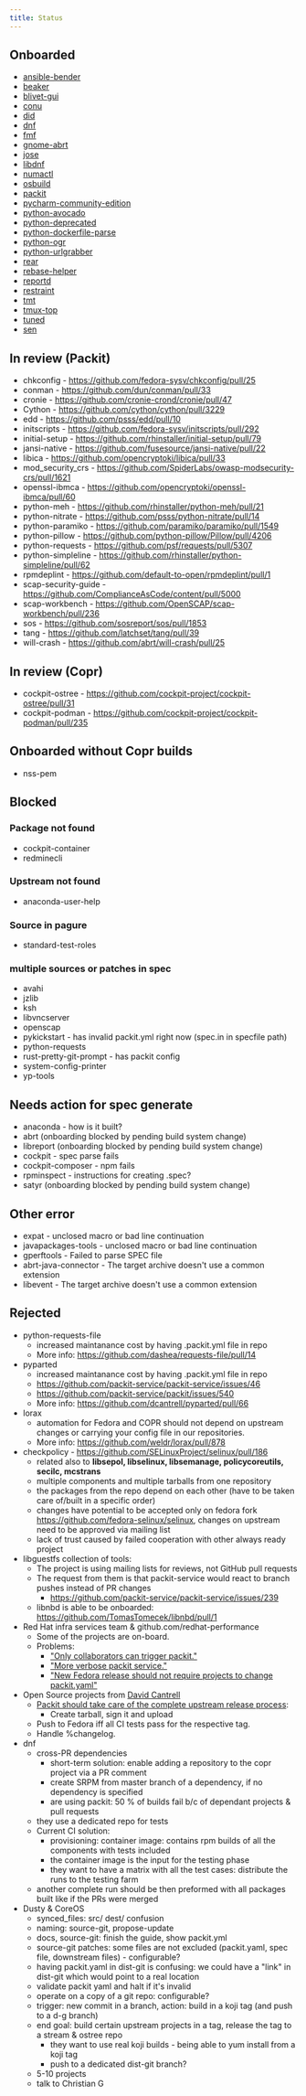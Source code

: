 ```yaml
---
title: Status
---
```


## Onboarded

- [ansible-bender](https://github.com/ansible-community/ansible-bender/)
- [beaker](https://github.com/beaker-project/beaker)
- [blivet-gui](https://github.com/storaged-project/blivet-gui)
- [conu](https://github.com/user-cont/conu)
- [did](https://github.com/psss/did)
- [dnf](https://github.com/rpm-software-management/dnf)
- [fmf](https://github.com/psss/fmf)
- [gnome-abrt](https://github.com/abrt/gnome-abrt)
- [jose](https://github.com/latchset/jose)
- [libdnf](https://github.com/rpm-software-management/libdnf)
- [numactl](https://github.com/numactl/numactl/)
- [osbuild](https://github.com/osbuild/osbuild)
- [packit](https://github.com/packit-service/packit)
- [pycharm-community-edition](https://github.com/phracek/pycharm-community-edition)
- [python-avocado](https://github.com/avocado-framework/avocado)
- [python-deprecated](https://github.com/tantale/deprecated)
- [python-dockerfile-parse](https://github.com/containerbuildsystem/dockerfile-parse)
- [python-ogr](https://github.com/packit-service/ogr)
- [python-urlgrabber](https://github.com/rpm-software-management/urlgrabber)
- [rear](https://github.com/rear/rear/)
- [rebase-helper](https://github.com/rebase-helper/rebase-helper)
- [reportd](https://github.com/abrt/reportd)
- [restraint](https://github.com/beaker-project/restraint)
- [tmt](https://github.com/psss/tmt)
- [tmux-top](https://github.com/TomasTomecek/tmux-top)
- [tuned](https://github.com/redhat-performance/tuned)
- [sen](https://github.com/TomasTomecek/sen)

## In review (Packit)

- chkconfig - https://github.com/fedora-sysv/chkconfig/pull/25
- conman - https://github.com/dun/conman/pull/33
- cronie - https://github.com/cronie-crond/cronie/pull/47
- Cython - https://github.com/cython/cython/pull/3229
- edd - https://github.com/psss/edd/pull/10
- initscripts - https://github.com/fedora-sysv/initscripts/pull/292
- initial-setup - https://github.com/rhinstaller/initial-setup/pull/79
- jansi-native - https://github.com/fusesource/jansi-native/pull/22
- libica - https://github.com/opencryptoki/libica/pull/33
- mod_security_crs - https://github.com/SpiderLabs/owasp-modsecurity-crs/pull/1621
- openssl-ibmca - https://github.com/opencryptoki/openssl-ibmca/pull/60
- python-meh - https://github.com/rhinstaller/python-meh/pull/21
- python-nitrate - https://github.com/psss/python-nitrate/pull/14
- python-paramiko - https://github.com/paramiko/paramiko/pull/1549
- python-pillow - https://github.com/python-pillow/Pillow/pull/4206
- python-requests - https://github.com/psf/requests/pull/5307
- python-simpleline - https://github.com/rhinstaller/python-simpleline/pull/62
- rpmdeplint - https://github.com/default-to-open/rpmdeplint/pull/1
- scap-security-guide - https://github.com/ComplianceAsCode/content/pull/5000
- scap-workbench - https://github.com/OpenSCAP/scap-workbench/pull/236
- sos - https://github.com/sosreport/sos/pull/1853
- tang - https://github.com/latchset/tang/pull/39
- will-crash - https://github.com/abrt/will-crash/pull/25

## In review (Copr)

- cockpit-ostree - https://github.com/cockpit-project/cockpit-ostree/pull/31
- cockpit-podman - https://github.com/cockpit-project/cockpit-podman/pull/235

## Onboarded without Copr builds

- nss-pem

## Blocked

### Package not found

- cockpit-container
- redminecli

### Upstream not found

- anaconda-user-help

### Source in pagure

- standard-test-roles

### multiple sources or patches in spec

- avahi
- jzlib
- ksh
- libvncserver
- openscap
- pykickstart - has invalid packit.yml right now (spec.in in specfile path)
- python-requests
- rust-pretty-git-prompt - has packit config
- system-config-printer
- yp-tools

## Needs action for spec generate

- anaconda - how is it built?
- abrt (onboarding blocked by pending build system change)
- libreport (onboarding blocked by pending build system change)
- cockpit - spec parse fails
- cockpit-composer - npm fails
- rpminspect - instructions for creating .spec?
- satyr (onboarding blocked by pending build system change)

## Other error

- expat - unclosed macro or bad line continuation
- javapackages-tools - unclosed macro or bad line continuation
- gperftools - Failed to parse SPEC file
- abrt-java-connector - The target archive doesn't use a common extension
- libevent - The target archive doesn't use a common extension

## Rejected

- python-requests-file
  - increased maintanance cost by having .packit.yml file in repo
  - More info: https://github.com/dashea/requests-file/pull/14
- pyparted
  - increased maintanance cost by having .packit.yml file in repo
  - https://github.com/packit-service/packit-service/issues/46
  - https://github.com/packit-service/packit/issues/540
  - More info: https://github.com/dcantrell/pyparted/pull/66
- lorax
  - automation for Fedora and COPR should not depend on upstream changes
    or carrying your config file in our repositories.
  - More info: https://github.com/weldr/lorax/pull/878
- checkpolicy - https://github.com/SELinuxProject/selinux/pull/186
  - related also to **libsepol, libselinux, libsemanage, policycoreutils, secilc, mcstrans**
  - multiple components and multiple tarballs from one repository
  - the packages from the repo depend on each other (have to be taken care of/built in a specific order)
  - changes have potential to be accepted only on fedora fork
    https://github.com/fedora-selinux/selinux, changes on
    upstream need to be approved via mailing list
  - lack of trust caused by failed cooperation with other always ready project
- libguestfs collection of tools:
  - The project is using mailing lists for reviews, not GitHub pull requests
  - The request from them is that packit-service would react to branch pushes instead of PR changes
    - https://github.com/packit-service/packit-service/issues/239
  - libnbd is able to be onboarded: https://github.com/TomasTomecek/libnbd/pull/1
- Red Hat infra services team & github.com/redhat-performance
  - Some of the projects are on-board.
  - Problems:
    - ["Only collaborators can trigger packit."](https://github.com/packit-service/packit/issues/606)
    - ["More verbose packit service."](https://github.com/packit-service/packit-service/issues/243)
    - ["New Fedora release should not require projects to change packit.yaml"](https://github.com/packit-service/packit/issues/540)
- Open Source projects from [David Cantrell](https://github.com/dcantrell)
  - [Packit should take care of the complete upstream release process](https://github.com/dcantrell/pyparted/pull/66#issuecomment-555038520):
    - Create tarball, sign it and upload
  - Push to Fedora iff all CI tests pass for the respective tag.
  - Handle %changelog.
- dnf
  - cross-PR dependencies
    - short-term solution: enable adding a repository to the copr project via a PR comment
    - create SRPM from master branch of a dependency, if no dependency is specified
    - are using packit: 50 % of builds fail b/c of dependant projects & pull requests
  - they use a dedicated repo for tests
  - Current CI solution:
    - provisioning: container image: contains rpm builds of all the components with tests included
    - the container image is the input for the testing phase
    - they want to have a matrix with all the test cases: distribute the runs to the testing farm
  - another complete run should be then preformed with all packages built like if the PRs were merged
- Dusty & CoreOS
  - synced_files: src/ dest/ confusion
  - naming: source-git, propose-update
  - docs, source-git: finish the guide, show packit.yml
  - source-git patches: some files are not excluded (packit.yaml, spec file, downstream files) - configurable?
  - having packit.yaml in dist-git is confusing: we could have a "link" in dist-git which would point to a real location
  - validate packit yaml and halt if it's invalid
  - operate on a copy of a git repo: configurable?
  - trigger: new commit in a branch, action: build in a koji tag (and push to a d-g branch)
  - end goal: build certain upstream projects in a tag, release the tag to a stream & ostree repo
    - they want to use real koji builds - being able to yum install from a koji tag
    - push to a dedicated dist-git branch?
  - 5-10 projects
  - talk to Christian G
